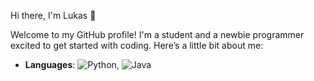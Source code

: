 Hi there, I'm Lukas 👋

Welcome to my GitHub profile! I'm a student and a newbie programmer excited to get started with coding. Here’s a little bit about me:


- **Languages**: ![Python](https://img.shields.io/badge/-Python-3776AB?style=flat&logo=python&logoColor=white), ![Java](https://img.shields.io/badge/-Java-007396?style=flat&logo=java&logoColor=white)
